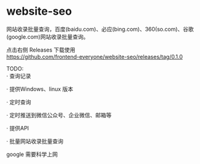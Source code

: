 # website-seo
网站收录批量查询，百度(baidu.com)、必应(bing.com)、360(so.com)、谷歌(google.com)网站收录批量查询。

点击右侧 Releases 下载使用  
https://github.com/frontend-everyone/website-seo/releases/tag/0.1.0  

TODO:  
  · 查询记录  
  
  · 提供Windows、linux 版本

  · 定时查询  
  
  · 定时推送到微信公众号、企业微信、邮箱等  
  
  · 提供API  

  · 批量网站收录批量查询
  
google 需要科学上网
  
